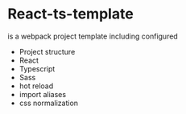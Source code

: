 # React-ts-template

is a webpack project template including configured

- Project structure
- React
- Typescript
- Sass
- hot reload
- import aliases
- css normalization
